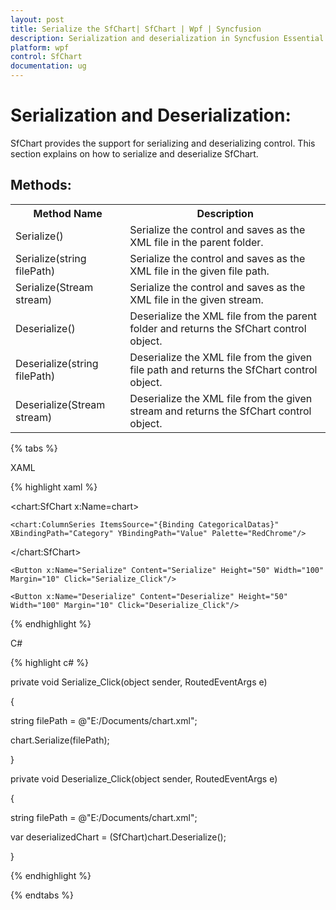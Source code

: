 ```yaml
---
layout: post
title: Serialize the SfChart| SfChart | Wpf | Syncfusion
description: Serialization and deserialization in Syncfusion Essential Studio WPF Chart (SfChart) control, its elements and more.
platform: wpf
control: SfChart
documentation: ug
---
```


# Serialization and Deserialization:

SfChart provides the support for serializing and deserializing control. This section explains on how to serialize and deserialize SfChart.

## Methods:

<table>
<tr>
<th>
Method Name</th><th>
Description</th></tr>
<tr>
<td>
Serialize()</td><td>
Serialize the control and saves as the XML file in the parent folder.</td></tr>
<tr>
<td>
Serialize(string filePath)</td><td>
Serialize the control and saves as the XML file in the given file path.</td></tr>
<tr>
<td>
Serialize(Stream stream)</td><td>
Serialize the control and saves as the XML file in the given stream.</td></tr>
<tr>
<td>
Deserialize()</td><td>
Deserialize the XML file from the parent folder and returns the SfChart control object.</td></tr>
<tr>
<td>
Deserialize(string filePath)</td><td>
Deserialize the XML file from the given file path and returns the SfChart control object.</td></tr>
<tr>
<td>
Deserialize(Stream stream)</td><td>
Deserialize the XML file from the given stream and returns the SfChart control object.</td></tr>
</table>
{% tabs %}

XAML

{% highlight xaml %}

<chart:SfChart x:Name=chart>

	<chart:ColumnSeries ItemsSource="{Binding CategoricalDatas}" XBindingPath="Category" YBindingPath="Value" Palette="RedChrome"/>

</chart:SfChart>

<StackPanel>

	<Button x:Name="Serialize" Content="Serialize" Height="50" Width="100" Margin="10" Click="Serialize_Click"/>

	<Button x:Name="Deserialize" Content="Deserialize" Height="50" Width="100" Margin="10" Click="Deserialize_Click"/>

</StackPanel>

{% endhighlight %}

C#

{% highlight c# %}

private void Serialize_Click(object sender, RoutedEventArgs e)

{

string filePath = @"E:/Documents/chart.xml";

chart.Serialize(filePath); 

}

private void Deserialize_Click(object sender, RoutedEventArgs e)

{

string filePath = @"E:/Documents/chart.xml";

var deserializedChart = (SfChart)chart.Deserialize();

}

{% endhighlight %}

{% endtabs %}

